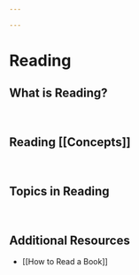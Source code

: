 ```yaml
---

---
```


# Reading

## What is Reading?

 

## Reading [[Concepts]]

 

## Topics in Reading

 

## Additional Resources

-   [[How to Read a Book]]
